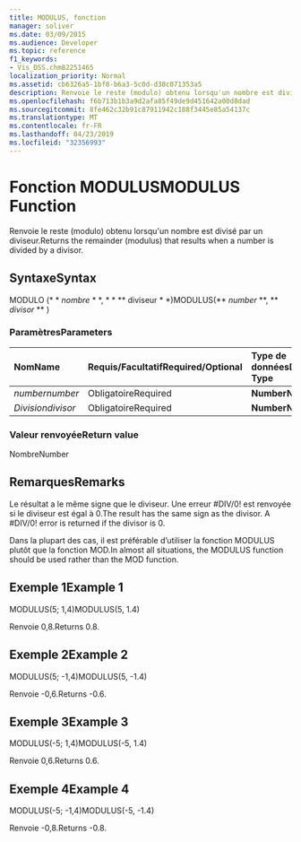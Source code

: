 ```yaml
---
title: MODULUS, fonction
manager: soliver
ms.date: 03/09/2015
ms.audience: Developer
ms.topic: reference
f1_keywords:
- Vis_DSS.chm82251465
localization_priority: Normal
ms.assetid: cb6326a5-1bf8-b6a3-5c0d-d38c071353a5
description: Renvoie le reste (modulo) obtenu lorsqu'un nombre est divisé par un diviseur.
ms.openlocfilehash: f6b713b1b3a9d2afa85f49de9d451642a00d8dad
ms.sourcegitcommit: 8fe462c32b91c87911942c188f3445e85a54137c
ms.translationtype: MT
ms.contentlocale: fr-FR
ms.lasthandoff: 04/23/2019
ms.locfileid: "32356993"
---
```

# <a name="modulus-function"></a><span data-ttu-id="51dfd-103">Fonction MODULUS</span><span class="sxs-lookup"><span data-stu-id="51dfd-103">MODULUS Function</span></span>

<span data-ttu-id="51dfd-104">Renvoie le reste (modulo) obtenu lorsqu'un nombre est divisé par un diviseur.</span><span class="sxs-lookup"><span data-stu-id="51dfd-104">Returns the remainder (modulus) that results when a number is divided by a divisor.</span></span>
  
## <a name="syntax"></a><span data-ttu-id="51dfd-105">Syntaxe</span><span class="sxs-lookup"><span data-stu-id="51dfd-105">Syntax</span></span>

<span data-ttu-id="51dfd-106">MODULO (\* \* *nombre* \* \*, \* \* \*\* diviseur \* \*)</span><span class="sxs-lookup"><span data-stu-id="51dfd-106">MODULUS(\*\* *number* \*\*, \*\* *divisor* \*\* )</span></span> 
  
### <a name="parameters"></a><span data-ttu-id="51dfd-107">Paramètres</span><span class="sxs-lookup"><span data-stu-id="51dfd-107">Parameters</span></span>

|<span data-ttu-id="51dfd-108">**Nom**</span><span class="sxs-lookup"><span data-stu-id="51dfd-108">**Name**</span></span>|<span data-ttu-id="51dfd-109">**Requis/Facultatif**</span><span class="sxs-lookup"><span data-stu-id="51dfd-109">**Required/Optional**</span></span>|<span data-ttu-id="51dfd-110">**Type de données**</span><span class="sxs-lookup"><span data-stu-id="51dfd-110">**Data Type**</span></span>|<span data-ttu-id="51dfd-111">**Description**</span><span class="sxs-lookup"><span data-stu-id="51dfd-111">**Description**</span></span>|
|:-----|:-----|:-----|:-----|
| <span data-ttu-id="51dfd-112">_number_</span><span class="sxs-lookup"><span data-stu-id="51dfd-112">_number_</span></span> <br/> |<span data-ttu-id="51dfd-113">Obligatoire</span><span class="sxs-lookup"><span data-stu-id="51dfd-113">Required</span></span>  <br/> |<span data-ttu-id="51dfd-114">**Number**</span><span class="sxs-lookup"><span data-stu-id="51dfd-114">**Number**</span></span> <br/> |<span data-ttu-id="51dfd-115">Dividende</span><span class="sxs-lookup"><span data-stu-id="51dfd-115">The dividend.</span></span>  <br/> |
| <span data-ttu-id="51dfd-116">_Division_</span><span class="sxs-lookup"><span data-stu-id="51dfd-116">_divisor_</span></span> <br/> |<span data-ttu-id="51dfd-117">Obligatoire</span><span class="sxs-lookup"><span data-stu-id="51dfd-117">Required</span></span>  <br/> |<span data-ttu-id="51dfd-118">**Number**</span><span class="sxs-lookup"><span data-stu-id="51dfd-118">**Number**</span></span> <br/> |<span data-ttu-id="51dfd-119">Diviseur</span><span class="sxs-lookup"><span data-stu-id="51dfd-119">The divisor.</span></span>  <br/> |
   
### <a name="return-value"></a><span data-ttu-id="51dfd-120">Valeur renvoyée</span><span class="sxs-lookup"><span data-stu-id="51dfd-120">Return value</span></span>

<span data-ttu-id="51dfd-121">Nombre</span><span class="sxs-lookup"><span data-stu-id="51dfd-121">Number</span></span>
  
## <a name="remarks"></a><span data-ttu-id="51dfd-122">Remarques</span><span class="sxs-lookup"><span data-stu-id="51dfd-122">Remarks</span></span>

<span data-ttu-id="51dfd-p101">Le résultat a le même signe que le diviseur. Une erreur #DIV/0! est renvoyée si le diviseur est égal à 0.</span><span class="sxs-lookup"><span data-stu-id="51dfd-p101">The result has the same sign as the divisor. A #DIV/0! error is returned if the divisor is 0.</span></span> 
  
<span data-ttu-id="51dfd-126">Dans la plupart des cas, il est préférable d’utiliser la fonction MODULUS plutôt que la fonction MOD.</span><span class="sxs-lookup"><span data-stu-id="51dfd-126">In almost all situations, the MODULUS function should be used rather than the MOD function.</span></span> 
  
## <a name="example-1"></a><span data-ttu-id="51dfd-127">Exemple 1</span><span class="sxs-lookup"><span data-stu-id="51dfd-127">Example 1</span></span>

<span data-ttu-id="51dfd-128">MODULUS(5; 1,4)</span><span class="sxs-lookup"><span data-stu-id="51dfd-128">MODULUS(5, 1.4)</span></span>
  
<span data-ttu-id="51dfd-129">Renvoie 0,8.</span><span class="sxs-lookup"><span data-stu-id="51dfd-129">Returns 0.8.</span></span>
  
## <a name="example-2"></a><span data-ttu-id="51dfd-130">Exemple 2</span><span class="sxs-lookup"><span data-stu-id="51dfd-130">Example 2</span></span>

<span data-ttu-id="51dfd-131">MODULUS(5; -1,4)</span><span class="sxs-lookup"><span data-stu-id="51dfd-131">MODULUS(5, -1.4)</span></span>
  
<span data-ttu-id="51dfd-132">Renvoie -0,6.</span><span class="sxs-lookup"><span data-stu-id="51dfd-132">Returns -0.6.</span></span>
  
## <a name="example-3"></a><span data-ttu-id="51dfd-133">Exemple 3</span><span class="sxs-lookup"><span data-stu-id="51dfd-133">Example 3</span></span>

<span data-ttu-id="51dfd-134">MODULUS(-5; 1,4)</span><span class="sxs-lookup"><span data-stu-id="51dfd-134">MODULUS(-5, 1.4)</span></span>
  
<span data-ttu-id="51dfd-135">Renvoie 0,6.</span><span class="sxs-lookup"><span data-stu-id="51dfd-135">Returns 0.6.</span></span>
  
## <a name="example-4"></a><span data-ttu-id="51dfd-136">Exemple 4</span><span class="sxs-lookup"><span data-stu-id="51dfd-136">Example 4</span></span>

<span data-ttu-id="51dfd-137">MODULUS(-5; -1,4)</span><span class="sxs-lookup"><span data-stu-id="51dfd-137">MODULUS(-5, -1.4)</span></span>
  
<span data-ttu-id="51dfd-138">Renvoie -0,8.</span><span class="sxs-lookup"><span data-stu-id="51dfd-138">Returns -0.8.</span></span>
  

